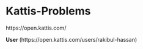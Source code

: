 <h1>Kattis-Problems</h1> <p>https://open.kattis.com/<p>
<p><strong>User </strong>(https://open.kattis.com/users/rakibul-hassan)</p> 
